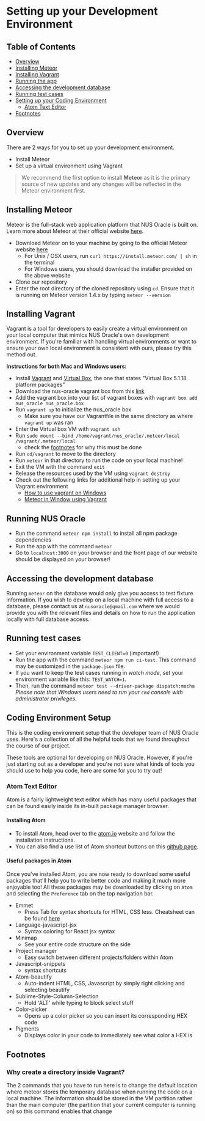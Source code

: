 Setting up your Development Environment
=======================================

Table of Contents
-----------------
* [Overview](#overview)     
* [Installing Meteor](#installing-meteor)        
* [Installing Vagrant](#installing-vagrant)
* [Running the app](#running-nus-oracle)
* [Accessing the development database](#accessing-the-development-database)        
* [Running test cases](#running-test-cases)
* [Setting up your Coding Environment](#coding-environment-setup)         
  * [Atom Text Editor](#atom-text-editor)         
* [Footnotes](#footnotes)       


Overview
--------
There are 2 ways for you to set up your development environment.
* Install Meteor
* Set up a virtual environment using Vagrant

> We recommend the first option to install **Meteor** as it is the primary source of new updates and any changes will be reflected in the Meteor environment first.

Installing Meteor
-----------------
Meteor is the full-stack web application platform that NUS Oracle is built on. Learn more about Meteor at their official website [here](http://docs.meteor.com/#/full/).
+ Download Meteor on to your machine by going to the official Meteor website [here](https://www.meteor.com/install)
  * For Unix / OSX users, run `curl https://install.meteor.com/ | sh` in the terminal
  * For Windows users, you should download the installer provided on the above website
+ Clone our repository
+ Enter the root directory of the cloned repository using `cd`. Ensure that it is running on Meteor version
1.4.x by typing `meteor --version`

Installing Vagrant
-------------------
Vagrant is a tool for developers to easily create a virtual environment on your local computer that mimics NUS Oracle's own development environment. If you're familiar with handling virtual environments or want to ensure your own local environment is consistent with ours, please try this method out.        

**Instructions for both Mac and Windows users:**
+ Install [Vagrant](https://www.vagrantup.com/downloads.html) and [Virtual Box](https://www.virtualbox.org/wiki/Downloads), the one that states "Virtual Box 5.1.18 platform packages"
+ Download the nus-oracle vagrant box from this [link](https://drive.google.com/open?id=0BxPzpcyaJ1SjM0dENExvNlhRV2s)
+ Add the vagrant box into your list of vagrant boxes with `vagrant box add nus_oracle nus_oracle.box`
+ Run `vagrant up` to initialize the nus_oracle box
  * Make sure you have our Vagrantfile in the same directory as where `vagrant up` was ran
+ Enter the Virtual box VM with `vagrant ssh`
+ Run `sudo mount --bind /home/vagrant/nus_oracle/.meteor/local /vagrant/.meteor/local`
  * check the [footnotes](#footnotes) for why this must be done
+ Run `cd/vagrant` to move to the directory
+ Run `meteor` in that directory to run the code on your local machine!
+ Exit the VM with the command `exit`
+ Release the resources used by the VM using `vagrant destroy`
+ Check out the following links for additional help in setting up your Vagrant environment
  * [How to use vagrant on Windows](http://tech.osteel.me/posts/2015/01/25/how-to-use-vagrant-on-windows.html)
  * [Meteor in Window using Vagrant](https://gist.github.com/gabrielhpugliese/5855677)

Running NUS Oracle
------------------
+ Run the command ``meteor npm install`` to install all npm package dependencies
+ Run the app with the command `meteor`
+ Go to `localhost:3000` on your browser and the front page of our website should be displayed on your browser!

Accessing the development database
------------------------------------
Running `meteor` on the database would only give you access to test fixture information. If you wish to develop on a local machine with full access to a database, please contact us at `nusoracle@gmail.com` where we would provide you with the relevant files and details on how to run the application locally with full database access.

Running test cases
------------------
+ Set your environment variable `TEST_CLIENT=0` (important!)
+ Run the app with the command `meteor npm run ci-test`. This command may be customized in the `package.json` file.
+ If you want to keep the test cases running in *watch mode*, set your environment variable like this: `TEST_WATCH=1`.
+ Then, run the command `meteor test --driver-package dispatch:mocha`
*Please note that Windows users need to run your `cmd` console with administrator privileges.*

Coding Environment Setup
------------------------
This is the coding environment setup that the developer team of NUS Oracle uses. Here's a collection of all the helpful tools that we found throughout the course of our project.

These tools are optional for developing on NUS Oracle. However, if you're just starting out as a developer and you're not sure what kinds of tools you should use to help you code, here are some for you to try out!

### Atom Text Editor
Atom is a fairly lightweight text editor which has many useful packages that can be found easily inside its in-built package manager browser.

#### Installing Atom
* To install Atom, head over to the [atom.io](https://atom.io) website and follow the installation instructions.
* You can also find a use list of Atom shortcut buttons on this [github page](https://github.com/nwinkler/atom-keyboard-shortcuts).

#### Useful packages in Atom
Once you've installed Atom, you are now ready to download some useful packages that'll help you to write better code and making it much more enjoyable too! All these packages may be downloaded by clicking on `Atom` and selecting the `Preference` tab on the top navigation bar.

* Emmet
  * Press Tab for syntax shortcuts for HTML, CSS less. Cheatsheet can be found [here](https://docs.emmet.io/cheat-sheet/)
* Language-javascript-jsx
  * Syntax coloring for React jsx syntax
* Minimap
  * See your entire code structure on the side
* Project manager
  * Easy switch between different projects/folders within Atom
* Javascript-snippets
  * syntax shortcuts
* Atom-beautify
  * Auto-indent HTML, CSS, Javascript by simply right clicking and selecting beautify
* Sublime-Style-Column-Selection
  * Hold 'ALT' while typing to block select stuff
* Color-picker
  * Opens up a color picker so you can insert its corresponding HEX code
* Pigments
  * Displays color in your code to immediately see what color a HEX is


Footnotes
----------
### Why create a directory inside Vagrant?
The 2 commands that you have to run here is to change the default location where meteor stores the temporary database when running the code on a local machine. The information should be stored in the VM partition rather than the main computer (the partition that your current computer is running on) so this command enables that change
